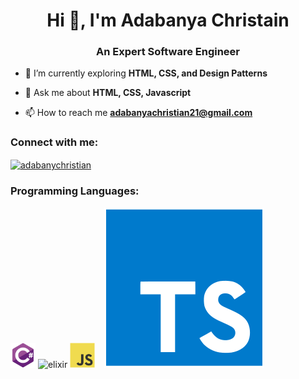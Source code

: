 <h1 align="center">Hi 👋, I'm Adabanya Christain</h1>
<h3 align="center">An Expert Software Engineer</h3>

- 🌱 I’m currently exploring **HTML, CSS, and Design Patterns**

- 💬 Ask me about **HTML, CSS, Javascript**

- 📫 How to reach me **adabanyachristian21@gmail.com**

<h3 align="left">Connect with me:</h3>
<p align="left">

<a href="https://www.linkedin.com/in/christian-adabanya-764a01278/" target="blank"><img align="center" src="https://raw.githubusercontent.com/rahuldkjain/github-profile-readme-generator/master/src/images/icons/Social/linked-in-alt.svg" alt="adabanychristian" height="30" width="40" /></a>

</p>

<h3 align="left">Programming Languages:</h3>
<p align="left">
<img src="https://raw.githubusercontent.com/devicons/devicon/master/icons/csharp/csharp-original.svg"
  alt="csharp" title="C#" width="40" height="40" /> <img src="https://www.vectorlogo.zone/logos/elixir-lang/elixir-lang-icon.svg"
  alt="elixir" title="Elixir" width="40" height="40" /> <img src="https://raw.githubusercontent.com/devicons/devicon/master/icons/javascript/javascript-original.svg"
  alt="javascript" style="margin-right: 0.7rem" title="JavaScript" width="40" height="40" /> <img src="https://raw.githubusercontent.com/devicons/devicon/master/icons/typescript/typescript-original.svg"

            
